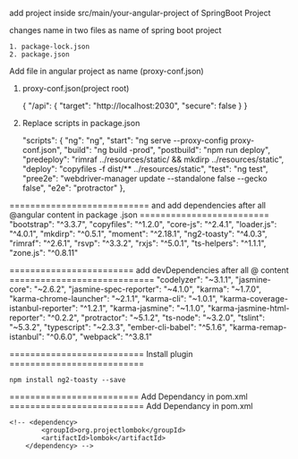 add project inside src/main/your-angular-project of SpringBoot Project


changes name in two files as name of spring boot project

	1. package-lock.json
	2. package.json

Add file in angular project as name (proxy-conf.json)

1. proxy-conf.json(project root)

	{
	  "/api": {
	    "target": "http://localhost:2030",
	    "secure": false
	  }
	}
	
2. Replace scripts in package.json

	
	"scripts": {
		"ng": "ng",
		"start": "ng serve --proxy-config proxy-conf.json",
		"build": "ng build -prod",
		"postbuild": "npm run deploy",
		"predeploy": "rimraf ../resources/static/ && mkdirp ../resources/static",
		"deploy": "copyfiles -f dist/** ../resources/static",
		"test": "ng test",
		"pree2e": "webdriver-manager update --standalone false --gecko false",
		"e2e": "protractor"
	},
  
===========================	 and add dependencies after all @angular content in package .json	=========================
  	"bootstrap": "^3.3.7",
    "copyfiles": "^1.2.0",
    "core-js": "^2.4.1",
    "loader.js": "^4.0.1",
    "mkdirp": "^0.5.1",
    "moment": "^2.18.1",
    "ng2-toasty": "^4.0.3",
    "rimraf": "^2.6.1",
    "rsvp": "^3.3.2",
    "rxjs": "^5.0.1",
    "ts-helpers": "^1.1.1",
    "zone.js": "^0.8.11"
       
========================	 add devDependencies after all @ content	============================
    "codelyzer": "~3.1.1",
    "jasmine-core": "~2.6.2",
    "jasmine-spec-reporter": "~4.1.0",
    "karma": "~1.7.0",
    "karma-chrome-launcher": "~2.1.1",
    "karma-cli": "~1.0.1",
    "karma-coverage-istanbul-reporter": "^1.2.1",
    "karma-jasmine": "~1.1.0",
    "karma-jasmine-html-reporter": "^0.2.2",
    "protractor": "~5.1.2",
    "ts-node": "~3.2.0",
    "tslint": "~5.3.2",
    "typescript": "~2.3.3",
    "ember-cli-babel": "^5.1.6",
    "karma-remap-istanbul": "^0.6.0",
    "webpack": "^3.8.1"
  
==========================		Install plugin	==========================
  
	npm install ng2-toasty --save
	

=========================		Add Dependancy in pom.xml	==========================
	Add Dependancy in pom.xml
	
	<!-- <dependency>
			<groupId>org.projectlombok</groupId>
			<artifactId>lombok</artifactId>
		</dependency> -->
	
	
	
